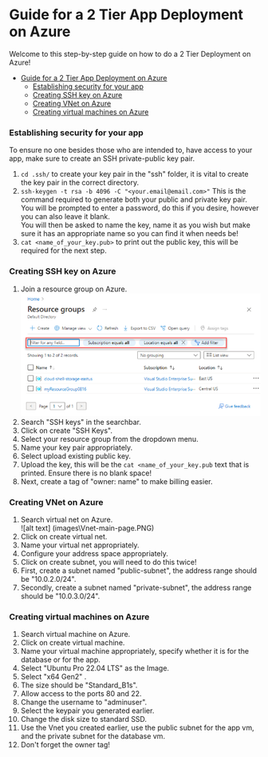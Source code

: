 # Guide for a 2 Tier App Deployment on Azure

Welcome to this step-by-step guide on how to do a 2 Tier Deployment on Azure!

- [Guide for a 2 Tier App Deployment on Azure](#guide-for-a-2-tier-app-deployment-on-azure)
    - [Establishing security for your app](#establishing-security-for-your-app)
    - [Creating SSH key on Azure](#creating-ssh-key-on-azure)
    - [Creating VNet on Azure](#creating-vnet-on-azure)
    - [Creating virtual machines on Azure](#creating-virtual-machines-on-azure)

### Establishing security for your app
To ensure no one besides those who are intended to, have access to your app, make sure to create an SSH private-public key pair.

1. `cd .ssh/` to create your key pair in the "ssh" folder, it is vital to create the key pair in the correct directory.
2. `ssh-keygen -t rsa -b 4096 -C "<your.email@email.com>"` This is the command required to generate both your public and private key pair. You will be prompted to enter a password, do this if you desire, however you can also leave it blank. <br>
You will then be asked to name the key, name it as you wish but make sure it has an appropriate name so you can find it when needs be!
3. `cat <name_of_your_key.pub>` to print out the public key, this will be required for the next step.

### Creating SSH key on Azure
 1. Join a resource group on Azure. <br>
![alt text](images\Resource_group.png)
 2. Search "SSH keys" in the searchbar.
 3. Click on create "SSH Keys".
 4. Select your resource group from the dropdown menu.
 5. Name your key pair appropriately.
 6. Select upload existing public key.
 7. Upload the key, this will be the `cat <name_of_your_key.pub` text that is printed. Ensure there is no blank space!
 8. Next, create a tag of "owner: name" to make billing easier.

### Creating VNet on Azure
1. Search virtual net on Azure. <br>
![alt text] (images\Vnet-main-page.PNG)
2. Click on create virtual net.
3. Name your virtual net appropriately.
4. Configure your address space appropriately.
5. Click on create subnet, you will need to do this twice!
6. First, create a subnet named "public-subnet", the address range should be "10.0.2.0/24".
7. Secondly, create a subnet named "private-subnet", the address range should be "10.0.3.0/24".

### Creating virtual machines on Azure
1. Search virtual machine on Azure.
2. Click on create virtual machine.
3. Name your virtual machine appropriately, specify whether it is for the database or for the app.
4. Select "Ubuntu Pro 22.04 LTS" as the Image.
5. Select "x64 Gen2" .
6. The size should be "Standard_B1s".
7. Allow access to the ports 80 and 22.
8. Change the username to "adminuser".
9. Select the keypair you generated earlier.
10. Change the disk size to standard SSD.
11. Use the Vnet you created earlier, use the public subnet for the app vm, and the private subnet for the database vm.
12. Don't forget the owner tag!

